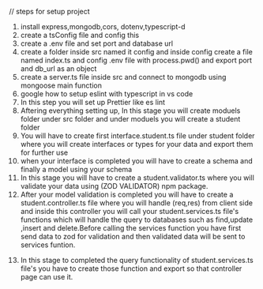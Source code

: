 // steps for setup project

1. install express,mongodb,cors, dotenv,typescript-d
2. create a tsConfig file and config this
3. create a .env file and set port and database url
4. create a folder inside src named it config and inside config create a file named index.ts and config .env file with process.pwd() and export port and db_url as an object
5. create a server.ts file inside src and connect to mongodb using mongoose main function
6. google how to setup eslint with typescript in vs code
7. In this step you will set up Prettier like es lint
8. Aftering everything setting up, In this stage you will create moduels folder under src folder and under moduels you will create a student folder
9. You will have to create first interface.student.ts file under student folder where you will create interfaces or types for your data and export them for further use
10. when your interface is completed you will have to create a schema and finally a model using your schema
11. In this stage you will have to create a student.validator.ts where you will validate your data using (ZOD VALIDATOR) npm package.
12. After your model validation is completed you will have to create a student.controller.ts file where you will handle (req,res) from client side and inside this controller you will call your student.services.ts file's functions which will handle the query to databases such as find,update ,insert and delete.Before calling the services function you have first send data to zod for validation and then validated data will be sent to services funtion.
13) In this stage to completed the query functionality of student.services.ts file's you have to create those function and export so that controller page can use it.
